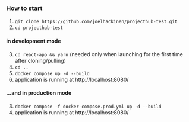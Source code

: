 ### How to start
1. `git clone https://github.com/joelhackinen/projecthub-test.git`
2. `cd projecthub-test`

#### in development mode
3. `cd react-app && yarn` (needed only when launching for the first time after cloning/pulling)
4. `cd ..`
5. `docker compose up -d --build`
6. application is running at http://localhost:8080/
  
#### ...and in production mode
3. `docker compose -f docker-compose.prod.yml up -d --build`
4. application is running at http://localhost:8080/
